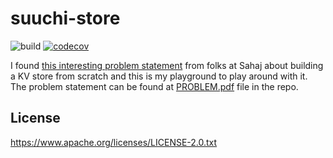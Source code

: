 # suuchi-store

![build](https://github.com/ashwanthkumar/suuchi-store/actions/workflows/build.yaml/badge.svg)
[![codecov](https://codecov.io/gh/ashwanthkumar/suuchi-store/branch/main/graph/badge.svg?token=3KOM4HAJ1O)](https://codecov.io/gh/ashwanthkumar/suuchi-store)


I found [this interesting problem statement](https://twitter.com/YogiKulkarni/status/1513158112861057030) from folks at Sahaj about building a KV store from scratch and this is my playground to play around with it. The problem statement can be found at [PROBLEM.pdf](./PROBLEM.pdf) file in the repo.

## License
https://www.apache.org/licenses/LICENSE-2.0.txt

